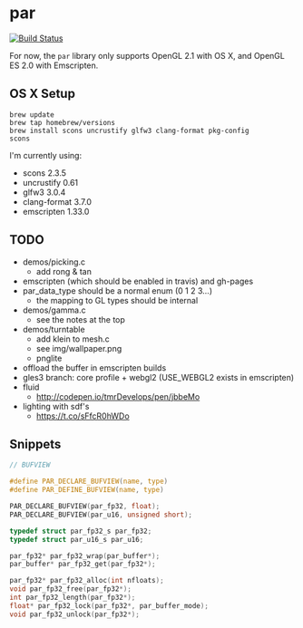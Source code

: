 # par

[![Build Status](https://travis-ci.org/prideout/parg.svg?branch=master)](https://travis-ci.org/prideout/parg)

For now, the `par` library only supports OpenGL 2.1 with OS X, and OpenGL ES 2.0 with Emscripten.

## OS X Setup

```
brew update
brew tap homebrew/versions
brew install scons uncrustify glfw3 clang-format pkg-config
scons
```

I'm currently using:
- scons 2.3.5
- uncrustify 0.61
- glfw3 3.0.4
- clang-format 3.7.0
- emscripten 1.33.0

## TODO

- demos/picking.c
    - add rong & tan
- emscripten (which should be enabled in travis) and gh-pages
- par_data_type should be a normal enum (0 1 2 3...)
    - the mapping to GL types should be internal
- demos/gamma.c
    - see the notes at the top
- demos/turntable
    - add klein to mesh.c
    - see img/wallpaper.png
    - pnglite
- offload the buffer in emscripten builds
- gles3 branch: core profile + webgl2 (USE_WEBGL2 exists in emscripten)
- fluid
    - http://codepen.io/tmrDevelops/pen/jbbeMo
- lighting with sdf's
    - https://t.co/sFfcR0hWDo

## Snippets

```c
// BUFVIEW

#define PAR_DECLARE_BUFVIEW(name, type)
#define PAR_DEFINE_BUFVIEW(name, type)

PAR_DECLARE_BUFVIEW(par_fp32, float);
PAR_DECLARE_BUFVIEW(par_u16, unsigned short);

typedef struct par_fp32_s par_fp32;
typedef struct par_u16_s par_u16;

par_fp32* par_fp32_wrap(par_buffer*);
par_buffer* par_fp32_get(par_fp32*);

par_fp32* par_fp32_alloc(int nfloats);
void par_fp32_free(par_fp32*);
int par_fp32_length(par_fp32*);
float* par_fp32_lock(par_fp32*, par_buffer_mode);
void par_fp32_unlock(par_fp32*);
```
